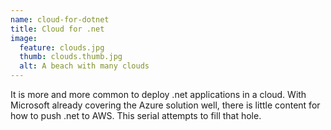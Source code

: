 ```yaml
---
name: cloud-for-dotnet
title: Cloud for .net
image:
  feature: clouds.jpg
  thumb: clouds.thumb.jpg
  alt: A beach with many clouds
---
```

It is more and more common to deploy .net applications in a cloud. With Microsoft already covering the Azure solution well, there is little content for how to push .net to AWS. This serial attempts to fill that hole.